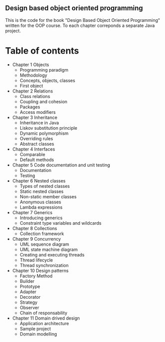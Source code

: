 ## Design based object oriented programming

This is the code for the book "Design Based Object Oriented Programming" written for the OOP course. To each chapter correponds a separate Java project.

# Table of contents

- Chapter 1 Objects
  - Programming paradigm
  - Methodology
  - Concepts, objects, classes
  - First object
- Chapter 2 Relations
  - Class relations
  - Coupling and cohesion
  - Packages
  - Access modifiers
- Chapter 3 Inheritance
  - Inheritance in Java
  - Liskov substitution principle
  - Dynamic polymorphism
  - Overriding rules
  - Abstract classes
- Chapter 4 Interfaces
  - Comparable
  - Default methods
- Chapter 5 Code documentation and unit testing
  - Documentation
  - Testing
- Chapter 6 Nested classes
  - Types of nested classes
  - Static nested classes
  - Non-static member classes
  - Anonymous classes
  - Lambda expressions
- Chapter 7 Generics
  - Introducing generics
  - Constraint type variables and wildcards
- Chapter 8 Collections
  - Collection framework
- Chapter 9 Concurrency
  - UML sequence diagram
  - UML state machine diagram
  - Creating and executing threads
  - Thread lifecycle
  - Thread synchronization
- Chapter 10 Design patterns
  - Factory Method
  - Builder
  - Prototype
  - Adapter
  - Decorator
  - Strategy
  - Observer
  - Chain of responsability
- Chapter 11 Domain drived design
  - Application architecture
  - Sample project
  - Domain modelling
